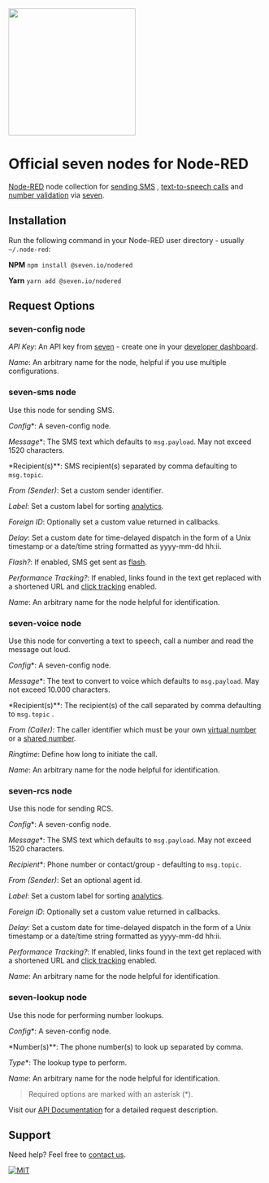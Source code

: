 <img src="https://www.seven.io/wp-content/uploads/Logo.svg" width="250" />

# Official seven nodes for Node-RED

[Node-RED](http://nodered.org) node collection
for [sending SMS](https://www.seven.io/en/products/send-sms/)
, [text-to-speech calls](https://www.seven.io/en/products/voice/)
and [number validation](https://www.seven.io/en/products/number-validation/)
via [seven](https://www.seven.io/).

## Installation

Run the following command in your Node-RED user directory - usually `~/.node-red`:

**NPM**
`npm install @seven.io/nodered`

**Yarn**
`yarn add @seven.io/nodered`

## Request Options

### seven-config node

*API Key*: An API key from [seven](https://help.seven.io/en/api-key-access) - create one in
your [developer dashboard](https://app.seven.io/developer).

*Name*: An arbitrary name for the node, helpful if you use multiple configurations.

### seven-sms node
Use this node for sending SMS.

*Config**: A seven-config node.

*Message**: The SMS text which defaults to `msg.payload`. May not exceed 1520 characters.

*Recipient(s)**: SMS recipient(s) separated by comma defaulting to `msg.topic`.

*From (Sender)*: Set a custom sender identifier.

*Label*: Set a custom label for
sorting [analytics](https://www.seven.io/en/docs/gateway/http-api/analytics/).

*Foreign ID*: Optionally set a custom value returned in callbacks.

*Delay*: Set a custom date for time-delayed dispatch in the form of a Unix timestamp or a
date/time string formatted as yyyy-mm-dd hh:ii.

*Flash?*: If enabled, SMS get sent as [flash](https://help.seven.io/en/flash-sms).

*Performance Tracking?*: If enabled, links found in the text get replaced with a shortened
URL and [click tracking](https://help.seven.io/en/performance-tracking-1) enabled.

*Name*: An arbitrary name for the node helpful for identification.

### seven-voice node
Use this node for converting a text to speech, call a number and read the message out loud.

*Config**: A seven-config node.

*Message**: The text to convert to voice which defaults to `msg.payload`. May not exceed
10.000 characters.

*Recipient(s)**: The recipient(s) of the call separated by comma defaulting to `msg.topic`
.

*From (Caller)*: The caller identifier which must be your
own [virtual number](https://help.seven.io/en/ordering-your-own-number) or
a [shared number](https://www.seven.io/en/docs/glossary/shared-numbers/).

*Ringtime*: Define how long to initiate the call.

*Name*: An arbitrary name for the node helpful for identification.

### seven-rcs node
Use this node for sending RCS.

*Config**: A seven-config node.

*Message**: The SMS text which defaults to `msg.payload`. May not exceed 1520 characters.

*Recipient**: Phone number or contact/group - defaulting to `msg.topic`.

*From (Sender)*: Set an optional agent id.

*Label*: Set a custom label for
sorting [analytics](https://www.seven.io/en/docs/gateway/http-api/analytics/).

*Foreign ID*: Optionally set a custom value returned in callbacks.

*Delay*: Set a custom date for time-delayed dispatch in the form of a Unix timestamp or a
date/time string formatted as yyyy-mm-dd hh:ii.

*Performance Tracking?*: If enabled, links found in the text get replaced with a shortened
URL and [click tracking](https://help.seven.io/en/performance-tracking-1) enabled.

*Name*: An arbitrary name for the node helpful for identification.

### seven-lookup node
Use this node for performing number lookups.

*Config**: A seven-config node.

*Number(s)**: The phone number(s) to look up separated by comma.

*Type**: The lookup type to perform.

*Name*: An arbitrary name for the node helpful for identification.

> Required options are marked with an asterisk (*).

Visit our [API Documentation](https://www.seven.io/en/docs/gateway/http-api/) for a
detailed request description.

## Support

Need help? Feel free to [contact us](https://www.seven.io/en/company/contact/).

[![MIT](https://img.shields.io/badge/License-MIT-teal.svg)](LICENSE)
